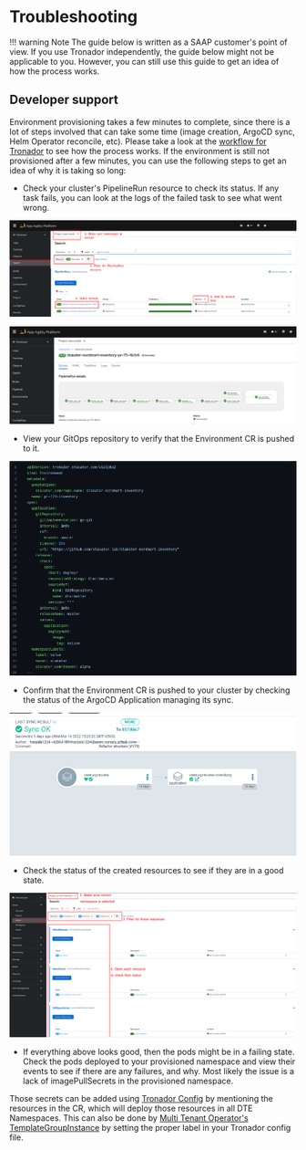 # Troubleshooting

!!! warning Note
    The guide below is written as a SAAP customer's point of view. If you use Tronador independently, the guide below might not be applicable to you. However, you can still use this guide to get an idea of how the process works.

## Developer support

Environment provisioning takes a few minutes to complete, since there is a lot of steps involved that can take some time (image creation, ArgoCD sync, Helm Operator reconcile, etc). Please take a look at the [workflow for Tronador](./workflow.md) to see how the process works. If the environment is still not provisioned after a few minutes, you can use the following steps to get an idea of why it is taking so long:

- Check your cluster's PipelineRun resource to check its status. If any task fails, you can look at the logs of the failed task to see what went wrong.

![Pipeline guide](./images/pipeline-ts.png)

![A successful pipeline run](./images/pipeline-success.png)

- View your GitOps repository to verify that the Environment CR is pushed to it.

![Environment pushed](./images/gitops.png)

- Confirm that the Environment CR is pushed to your cluster by checking the status of the ArgoCD Application managing its sync.

![Relevant ArgoCD Application synced](./images/argocd.png)

- Check the status of the created resources to see if they are in a good state.

![Verify that HR is created](./images/hr-ts.png)

- If everything above looks good, then the pods might be in a failing state. Check the pods deployed to your provisioned namespace and view their events to see if there are any failures, and why. Most likely the issue is a lack of imagePullSecrets in the provisioned namespace.

Those secrets can be added using [Tronador Config](./tronador_config.md) by mentioning the resources in the CR, which will deploy those resources in all DTE Namespaces.
This can also be done by [Multi Tenant Operator's](https://docs.stakater.com/mto/main/index.html) [TemplateGroupInstance](https://docs.stakater.com/mto/latest/kubernetes-resources/template/template-group-instance.html) by setting the proper label in your Tronador config file.
